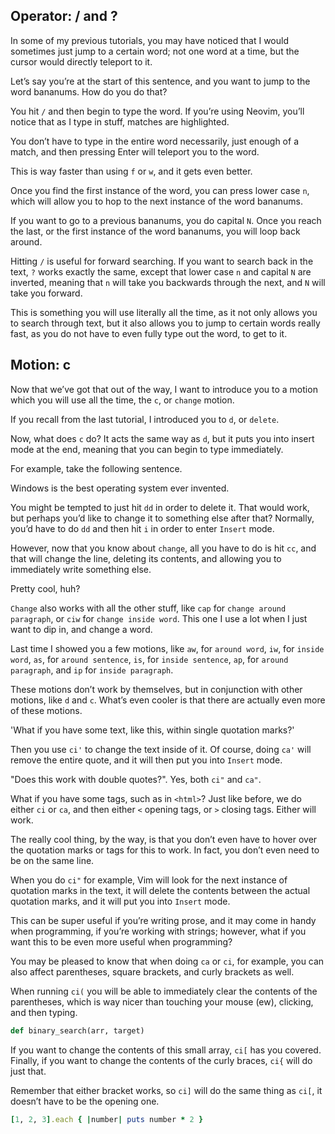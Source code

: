## Operator: / and ?

In some of my previous tutorials, you may have noticed that I would sometimes just jump to a certain word; not one word at a time, but the cursor would directly teleport to it.

Let’s say you’re at the start of this sentence, and you want to jump to the word bananums. How do you do that?

You hit `/` and then begin to type the word. If you’re using Neovim, you’ll notice that as I type in stuff, matches are highlighted.

You don’t have to type in the entire word necessarily, just enough of a match, and then pressing Enter will teleport you to the word.

This is way faster than using `f` or `w`, and it gets even better.

Once you find the first instance of the word, you can press lower case `n`, which will allow you to hop to the next instance of the word bananums.

If you want to go to a previous bananums, you do capital `N`. Once you reach the last, or the first instance of the word bananums, you will loop back around.

Hitting `/` is useful for forward searching. If you want to search back in the text, `?` works exactly the same, except that lower case `n` and capital `N` are inverted, meaning that `n` will take you backwards through the next, and `N` will take you forward.

This is something you will use literally all the time, as it not only allows you to search through text, but it also allows you to jump to certain words really fast, as you do not have to even fully type out the word, to get to it.

## Motion: c

Now that we’ve got that out of the way, I want to introduce you to a motion which you will use all the time, the `c`, or `change` motion.

If you recall from the last tutorial, I introduced you to `d`, or `delete`.

Now, what does `c` do? It acts the same way as `d`, but it puts you into insert mode at the end, meaning that you can begin to type immediately.

For example, take the following sentence.

Windows is the best operating system ever invented.

You might be tempted to just hit `dd` in order to delete it. That would work, but perhaps you’d like to change it to something else after that? Normally, you’d have to do `dd` and then hit `i` in order to enter `Insert` mode.

However, now that you know about `change`, all you have to do is hit `cc`, and that will change the line, deleting its contents, and allowing you to immediately write something else.

Pretty cool, huh?

`Change` also works with all the other stuff, like `cap` for `change around paragraph`, or `ciw` for `change inside word`. This one I use a lot when I just want to dip in, and change a word.

Last time I showed you a few motions, like `aw`, for `around word`, `iw`, for `inside word`, `as`, for `around sentence`, `is`, for `inside sentence`, `ap`, for `around paragraph`, and `ip` for `inside paragraph`.

These motions don’t work by themselves, but in conjunction with other motions, like `d` and `c`. What’s even cooler is that there are actually even more of these motions.

'What if you have some text, like this, within single quotation marks?'

Then you use `ci'` to change the text inside of it. Of course, doing `ca'` will remove the entire quote, and it will then put you into `Insert` mode.

"Does this work with double quotes?". Yes, both `ci"` and `ca"`.

What if you have some tags, such as in `<html>`? Just like before, we do either `ci` or `ca`, and then either `<` opening tags, or `>` closing tags. Either will work.

The really cool thing, by the way, is that you don’t even have to hover over the quotation marks or tags for this to work. In fact, you don’t even need to be on the same line.

When you do `ci"` for example, Vim will look for the next instance of quotation marks in the text, it will delete the contents between the actual quotation marks, and it will put you into `Insert` mode.

This can be super useful if you’re writing prose, and it may come in handy when programming, if you’re working with strings; however, what if you want this to be even more useful when programming?

You may be pleased to know that when doing `ca` or `ci`, for example, you can also affect parentheses, square brackets, and curly brackets as well.

When running `ci(` you will be able to immediately clear the contents of the parentheses, which is way nicer than touching your mouse (ew), clicking, and then typing.

```ruby
def binary_search(arr, target)
```

If you want to change the contents of this small array, `ci[` has you covered. Finally, if you want to change the contents of the curly braces, `ci{` will do just that.

Remember that either bracket works, so `ci]` will do the same thing as `ci[`, it doesn’t have to be the opening one.

```ruby
[1, 2, 3].each { |number| puts number * 2 }
```
